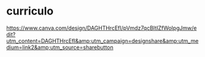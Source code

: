 # curriculo
https://www.canva.com/design/DAGHTHrcEfI/pVmdz7qcBItIZfWoIpgJmw/edit?utm_content=DAGHTHrcEfI&amp;utm_campaign=designshare&amp;utm_medium=link2&amp;utm_source=sharebutton
